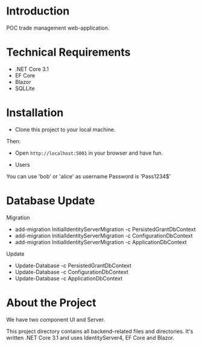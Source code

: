 # Introduction
POC trade management web-application.
 
# Technical Requirements
* .NET Core 3.1
* EF Core
* Blazor
* SQLLite

# Installation
* Clone this project to your local machine.

Then: 
* Open `http://localhost:5001` in your browser and have fun.

* Users

You can use 'bob' or 'alice' as username
Password is 'Pass1234$'

# Database Update
Migration

* add-migration InitialIdentityServerMigration -c PersistedGrantDbContext
* add-migration InitialIdentityServerMigration -c ConfigurationDbContext
* add-migration InitialIdentityServerMigration -c ApplicationDbContext

Update

* Update-Database -c PersistedGrantDbContext
* Update-Database -c ConfigurationDbContext
* Update-Database -c ApplicationDbContext
  

# About the Project
We have two component UI and Server.

This project directory contains all backend-related files and directories.
It's written .NET Core 3.1 and uses IdentityServer4, EF Core and Blazor.
